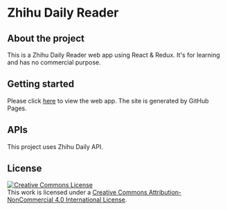# Zhihu Daily Reader


## About the project

This is a Zhihu Daily Reader web app using React & Redux. It's for learning and has no commercial purpose.

## Getting started

Please click [here](http://miadwang.github.io/zhihu-daily-reader/dist/index.html) to view the web app. The site is generated by GitHub Pages.

## APIs

This project uses Zhihu Daily API.

## License

<a rel="license" href="http://creativecommons.org/licenses/by-nc/4.0/"><img alt="Creative Commons License" style="border-width:0" src="https://i.creativecommons.org/l/by-nc/4.0/88x31.png" /></a><br />This work is licensed under a <a rel="license" href="http://creativecommons.org/licenses/by-nc/4.0/">Creative Commons Attribution-NonCommercial 4.0 International License</a>.

